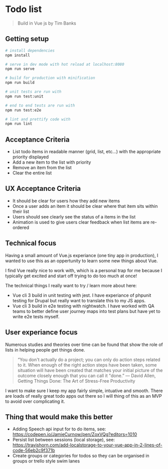 # Todo list

> Build in Vue js by Tim Banks

## Getting setup

``` bash
# install dependencies
npm install

# serve in dev mode with hot reload at localhost:8080
npm run serve

# build for production with minification
npm run build

# unit tests are run with
npm run test:unit

# end to end tests are run with
npm run test:e2e

# lint and prettify code with
npm run lint
```

## Acceptance Criteria

* List todo items in readable manner (grid, list, etc...) with the appropriate priority displayed
* Add a new item to the list with priority
* Remove an item from the list
* Clear the entire list

## UX Acceptance Criteria

* It should be clear for users how they add new items
* Once a user adds an item it should be clear where that item sits within their list
* Users should see clearly see the status of a items in the list
* Animation is used to give users clear feedback when list items are re-ordered


## Technical focus

Having a small amount of Vue.js experiance (one tiny app in production),
I wanted to use this as an oppertunity to learn some new things about Vue.

I find Vue really nice to work with, which is a personal trap for me because I
typically get excited and start off trying to do too much at once!

The technical things I really want to try / learn more about here:
* Vue cli 3 build in unit testing with jest. I have experiance of phpunit
testing for Drupal but really want to translate this to my JS apps.
* Vue cli 3 build in e2e testing with nightwatch. I have worked with QA teams to
better define user journey maps into test plans but have yet to write e2e tests
myself.

## User experiance focus

Numerous studies and theories over time can be found that show the role of lists
in helping people get things done.

> “You don't actually do a project; you can only do action steps related to it.
> When enough of the right action steps have been taken, some situation
> will have been created that matches your initial picture of the outcome
> closely enough that you can call it "done.”
― David Allen, Getting Things Done: The Art of Stress-Free Productivity

I want to make sure I keep my app fairly simple, intuative and smooth.
There are loads of really great todo apps out there so I will thing of
this as an MVP to avoid over complicating it.

## Thing that would make this better

* Adding Speech api input for to do items, see: https://codepen.io/JamieCurnow/pen/ZoxVQg?editors=1010
* Persist list between sessions (local storage), see: https://travishorn.com/add-localstorage-to-your-vue-app-in-2-lines-of-code-56eb2c9f371b
* Create groups or categories for todos so they can be organised in groups or trello style swim lanes
